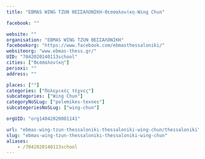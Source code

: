 ```yaml
---
title: "EBMAS WING TZUN ΘΕΣΣΑΛΟΝΙΚΗ-Θεσσαλονίκη-Wing Chun"

facebook: ""

website: ""
organisation: "EBMAS WING TZUN ΘΕΣΣΑΛΟΝΙΚΗ"
facebookorg: "https://www.facebook.com/ebmasthessaloniki/"
websiteorg: "www.ebmas-thess.gr/"
UID: "7042020140113school"
cities: ["Θεσσαλονίκη"]
perioxi: ""
address: ""

places: [""]
categories: ["Πολεμικές τέχνες"]
subcategories: ["Wing Chun"]
categoryNoSLug: ["polemikes-texnes"]
subcategoriesNoSLug: ["wing-chun"]

orgUID: "org14042020001141"

url: "ebmas-wing-tzun-thessaloniki-thessaloniki-wing-chun/thessaloniki"
slug: "ebmas-wing-tzun-thessaloniki-thessaloniki-wing-chun"
aliases:
    - /7042020140113school
---
```





